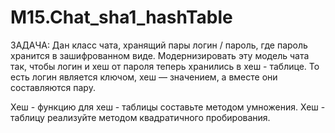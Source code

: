# M15.Chat_sha1_hashTable

ЗАДАЧА:
  Дан класс чата, хранящий пары логин / пароль, где пароль хранится в зашифрованном виде.
  Модернизировать эту модель чата так, чтобы логин и хеш от пароля теперь хранились в хеш - таблице.
  То есть логин является ключом, хеш — значением, а вместе они составляются пару.

  Хеш - функцию для хеш - таблицы составьте методом умножения.
  Хеш - таблицу реализуйте методом квадратичного пробирования.
